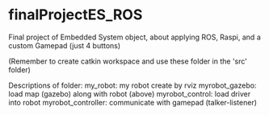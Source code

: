 # finalProjectES_ROS
Final project of Embedded System object, about applying ROS, Raspi, and a custom Gamepad (just 4 buttons)

(Remember to create catkin workspace and use these folder in the 'src' folder)

Descriptions of folder:
my_robot: my robot create by rviz
myrobot_gazebo: load map (gazebo) along with robot (above)
myrobot_control: load driver into robot
myrobot_controller: communicate with gamepad (talker-listener)
